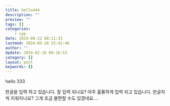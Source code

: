 ```yaml
---
title: hello444
description: ""
preview: ""
tags: []
categories:
    - cpp
date: 2019-08-22 00:11:33
lastmod: 2024-05-28 22:42:46
author: ""
Update: 2024-02-16 00:16:53
category: []
layout: post
keywords: {}
---
```


hello 333

한글을 입력 하고 있습니다.
잘 입력 되나요?
아주 훌륭하게 입력 되고 있습니다.
한글자씩 지워지나요? 그게 조금 불편할 수도 있겠네요....
